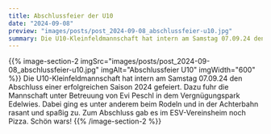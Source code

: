 ```yaml
---
title: Abschlussfeier der U10
date: "2024-09-08"
preview: "images/posts/post_2024-09-08_abschlussfeier-u10.jpg"
summary: Die U10-Kleinfeldmannschaft hat intern am Samstag 07.09.24 den Abschluss einer erfolgreichen Saison 2024 gefeiert. Dazu fuhr die Mannschaft unter Betreuung von Evi Peschl in dem Vergnügun...
---
```


{{% image-section-2 imgSrc="images/posts/post_2024-09-08_abschlussfeier-u10.jpg" imgAlt="Abschlussfeier U10" imgWidth="600" %}}
Die U10-Kleinfeldmannschaft hat intern am Samstag 07.09.24 den Abschluss einer erfolgreichen Saison 2024 gefeiert. Dazu fuhr die Mannschaft unter Betreuung von Evi Peschl in dem Vergnügungspark Edelwies. Dabei ging es unter anderem beim Rodeln und in der Achterbahn rasant und spaßig zu. Zum Abschluss gab es im ESV-Vereinsheim noch Pizza. Schön wars!
{{% /image-section-2 %}}
